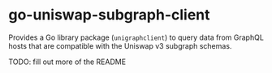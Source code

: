 # go-uniswap-subgraph-client

Provides a Go library package (`unigraphclient`) to query data from GraphQL hosts that are compatible with the Uniswap v3 subgraph schemas.

TODO: fill out more of the README
